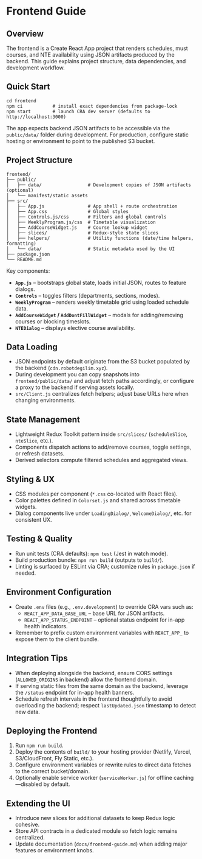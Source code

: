 # Frontend Guide

## Overview
The frontend is a Create React App project that renders schedules, must courses, and NTE availability using JSON artifacts produced by the backend. This guide explains project structure, data dependencies, and development workflow.

## Quick Start
```pwsh
cd frontend
npm ci           # install exact dependencies from package-lock
npm start        # launch CRA dev server (defaults to http://localhost:3000)
```

The app expects backend JSON artifacts to be accessible via the `public/data/` folder during development. For production, configure static hosting or environment to point to the published S3 bucket.

## Project Structure
```
frontend/
├── public/
│   ├── data/                 # Development copies of JSON artifacts (optional)
│   └── manifest/static assets
├── src/
│   ├── App.js                # App shell + route orchestration
│   ├── App.css               # Global styles
│   ├── Controls.js/css       # Filters and global controls
│   ├── WeeklyProgram.js/css  # Timetable visualization
│   ├── AddCourseWidget.js    # Course lookup widget
│   ├── slices/               # Redux-style state slices
│   ├── helpers/              # Utility functions (date/time helpers, formatting)
│   └── data/                 # Static metadata used by the UI
├── package.json
└── README.md
```

Key components:
- **`App.js`** – bootstraps global state, loads initial JSON, routes to feature dialogs.
- **`Controls`** – toggles filters (departments, sections, modes).
- **`WeeklyProgram`** – renders weekly timetable grid using loaded schedule data.
- **`AddCourseWidget` / `AddDontFillWidget`** – modals for adding/removing courses or blocking timeslots.
- **`NTEDialog`** – displays elective course availability.

## Data Loading
- JSON endpoints by default originate from the S3 bucket populated by the backend (`cdn.robotdegilim.xyz`).
- During development you can copy snapshots into `frontend/public/data/` and adjust fetch paths accordingly, or configure a proxy to the backend if serving assets locally.
- `src/Client.js` centralizes fetch helpers; adjust base URLs here when changing environments.

## State Management
- Lightweight Redux Toolkit pattern inside `src/slices/` (`scheduleSlice`, `nteSlice`, etc.).
- Components dispatch actions to add/remove courses, toggle settings, or refresh datasets.
- Derived selectors compute filtered schedules and aggregated views.

## Styling & UX
- CSS modules per component (`*.css` co-located with React files).
- Color palettes defined in `Colorset.js` and shared across timetable widgets.
- Dialog components live under `LoadingDialog/`, `WelcomeDialog/`, etc. for consistent UX.

## Testing & Quality
- Run unit tests (CRA defaults): `npm test` (Jest in watch mode).
- Build production bundle: `npm run build` (outputs to `build/`).
- Linting is surfaced by ESLint via CRA; customize rules in `package.json` if needed.

## Environment Configuration
- Create `.env` files (e.g., `.env.development`) to override CRA vars such as:
  - `REACT_APP_DATA_BASE_URL` – base URL for JSON artifacts.
  - `REACT_APP_STATUS_ENDPOINT` – optional status endpoint for in-app health indicators.
- Remember to prefix custom environment variables with `REACT_APP_` to expose them to the client bundle.

## Integration Tips
- When deploying alongside the backend, ensure CORS settings (`ALLOWED_ORIGINS` in backend) allow the frontend domain.
- If serving static files from the same domain as the backend, leverage the `/status` endpoint for in-app health banners.
- Schedule refresh intervals in the frontend thoughtfully to avoid overloading the backend; respect `lastUpdated.json` timestamp to detect new data.

## Deploying the Frontend
1. Run `npm run build`.
2. Deploy the contents of `build/` to your hosting provider (Netlify, Vercel, S3/CloudFront, Fly Static, etc.).
3. Configure environment variables or rewrite rules to direct data fetches to the correct bucket/domain.
4. Optionally enable service worker (`serviceWorker.js`) for offline caching—disabled by default.

## Extending the UI
- Introduce new slices for additional datasets to keep Redux logic cohesive.
- Store API contracts in a dedicated module so fetch logic remains centralized.
- Update documentation (`docs/frontend-guide.md`) when adding major features or environment knobs.
